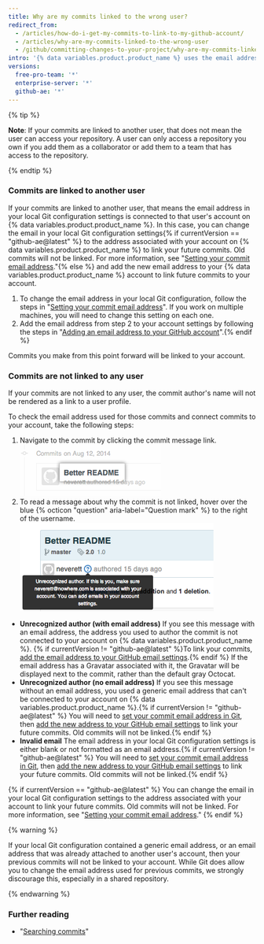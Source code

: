 ```yaml
---
title: Why are my commits linked to the wrong user?
redirect_from:
  - /articles/how-do-i-get-my-commits-to-link-to-my-github-account/
  - /articles/why-are-my-commits-linked-to-the-wrong-user
  - /github/committing-changes-to-your-project/why-are-my-commits-linked-to-the-wrong-user
intro: '{% data variables.product.product_name %} uses the email address in the commit header to link the commit to a GitHub user. If your commits are being linked to another user, or not linked to a user at all, you may need to change your local Git configuration settings{% if currentVersion != "github-ae@latest" %}, add an email address to your account email settings, or do both{% endif %}.'
versions:
  free-pro-team: '*'
  enterprise-server: '*'
  github-ae: '*'
---
```

{% tip %}

**Note**: If your commits are linked to another user, that does not mean the user can access your repository. A user can only access a repository you own if you add them as a collaborator or add them to a team that has access to the repository.

{% endtip %}

### Commits are linked to another user

If your commits are linked to another user, that means the email address in your local Git configuration settings is connected to that user's account on {% data variables.product.product_name %}. In this case, you can change the email in your local Git configuration settings{% if currentVersion == "github-ae@latest" %} to the address associated with your account on {% data variables.product.product_name %} to link your future commits. Old commits will not be linked. For more information, see "[Setting your commit email address](/github/setting-up-and-managing-your-github-user-account/setting-your-commit-email-address#setting-your-commit-email-address-in-git)."{% else %} and add the new email address to your {% data variables.product.product_name %} account to link future commits to your account.

1. To change the email address in your local Git configuration, follow the steps in "[Setting your commit email address](/github/setting-up-and-managing-your-github-user-account/setting-your-commit-email-address#setting-your-commit-email-address-in-git)". If you work on multiple machines, you will need to change this setting on each one.
2. Add the email address from step 2 to your account settings by following the steps in "[Adding an email address to your GitHub account](/articles/adding-an-email-address-to-your-github-account)".{% endif %}

Commits you make from this point forward will be linked to your account.

### Commits are not linked to any user

If your commits are not linked to any user, the commit author's name will not be rendered as a link to a user profile.

To check the email address used for those commits and connect commits to your account, take the following steps:

1. Navigate to the commit by clicking the commit message link.
![Commit message link](/assets/images/help/commits/commit-msg-link.png)
2. To read a message about why the commit is not linked, hover over the blue {% octicon "question" aria-label="Question mark" %} to the right of the username.
![Commit hover message](/assets/images/help/commits/commit-hover-msg.png)

  - **Unrecognized author (with email address)** If you see this message with an email address, the address you used to author the commit is not connected to your account on {% data variables.product.product_name %}. {% if currentVersion != "github-ae@latest" %}To link your commits, [add the email address to your GitHub email settings](/articles/adding-an-email-address-to-your-github-account).{% endif %} If the email address has a Gravatar associated with it, the Gravatar will be displayed next to the commit, rather than the default gray Octocat.
  - **Unrecognized author (no email address)** If you see this message without an email address, you used a generic email address that can't be connected to your account on {% data variables.product.product_name %}.{% if currentVersion != "github-ae@latest" %} You will need to [set your commit email address in Git](/articles/setting-your-commit-email-address), then [add the new address to your GitHub email settings](/articles/adding-an-email-address-to-your-github-account) to link your future commits. Old commits will not be linked.{% endif %}
  - **Invalid email** The email address in your local Git configuration settings is either blank or not formatted as an email address.{% if currentVersion != "github-ae@latest" %} You will need to [set your commit email address in Git](/articles/setting-your-commit-email-address), then [add the new address to your GitHub email settings](/articles/adding-an-email-address-to-your-github-account) to link your future commits. Old commits will not be linked.{% endif %}

{% if currentVersion == "github-ae@latest" %}
You can change the email in your local Git configuration settings to the address associated with your account to link your future commits. Old commits will not be linked. For more information, see "[Setting your commit email address](/github/setting-up-and-managing-your-github-user-account/setting-your-commit-email-address#setting-your-commit-email-address-in-git)."
{% endif %}

{% warning %}

If your local Git configuration contained a generic email address, or an email address that was already attached to another user's account, then your previous commits will not be linked to your account. While Git does allow you to change the email address used for previous commits, we strongly discourage this, especially in a shared repository.

{% endwarning %}

### Further reading

* "[Searching commits](/articles/searching-commits)"
